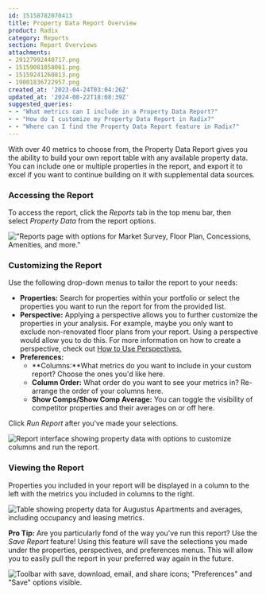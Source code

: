 ```yaml
---
id: 15158782070413
title: Property Data Report Overview
product: Radix
category: Reports
section: Report Overviews
attachments:
- 29127992440717.png
- 15159081858061.png
- 15159241260813.png
- 19001836722957.png
created_at: '2023-04-24T03:04:26Z'
updated_at: '2024-08-22T18:08:39Z'
suggested_queries:
- - "What metrics can I include in a Property Data Report?"
- - "How do I customize my Property Data Report in Radix?"
- - "Where can I find the Property Data Report feature in Radix?"
---
```

With over 40 metrics to choose from, the Property Data Report gives you the ability to build your own report table with any available property data. You can include one or multiple properties in the report, and export it to excel if you want to continue building on it with supplemental data sources.

### Accessing the Report

To access the report, click the *Reports* tab in the top menu bar, then select *Property Data* from the report options. 

!["Reports page with options for Market Survey, Floor Plan, Concessions, Amenities, and more."](attachments/29127992440717.png)

### Customizing the Report

Use the following drop-down menus to tailor the report to your needs:

* **Properties:** Search for properties within your portfolio or select the properties you want to run the report for from the provided list.
* **Perspective:** Applying a perspective allows you to further customize the properties in your analysis. For example, maybe you only want to exclude non-renovated floor plans from your report. Using a perspective would allow you to do this. For more information on how to create a perspective, check out [How to Use Perspectives.](https://help.radix.com/hc/en-us/articles/7313516628749)
* **Preferences:**
  + **Columns:**What metrics do you want to include in your custom report? Choose the ones you'd like here.
  + **Column Order:** What order do you want to see your metrics in? Re-arrange the order of your columns here.
  + **Show Comps/Show Comp Average:** You can toggle the visibility of competitor properties and their averages on or off here.

Click *Run Report* after you've made your selections.

![Report interface showing property data with options to customize columns and run the report.](attachments/15159081858061.png)

### Viewing the Report

Properties you included in your report will be displayed in a column to the left with the metrics you included in columns to the right.

![Table showing property data for Augustus Apartments and averages, including occupancy and leasing metrics.](attachments/15159241260813.png)

**Pro Tip:** Are you particularly fond of the way you've run this report? Use the *Save Report* feature! Using this feature will save the selections you made under the properties, perspectives, and preferences menus. This will allow you to easily pull the report in your preferred way again in the future.

![Toolbar with save, download, email, and share icons; "Preferences" and "Save" options visible.](attachments/19001836722957.png)